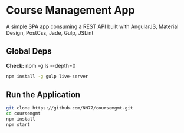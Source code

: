 # Course Management App
A simple SPA app consuming a REST API built with AngularJS, Material Design, PostCss, Jade, Gulp, JSLint

## Global Deps
**Check:** npm -g ls --depth=0
```bash
npm install -g gulp live-server
```

## Run the Application
```bash
git clone https://github.com/NN77/coursemgmt.git
cd coursemgmt
npm install
npm start
```
